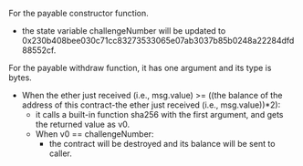 For the payable constructor function.
- the state variable challengeNumber will be updated to 0x230b408bee030c71cc83273533065e07ab3037b85b0248a22284dfd88552cf.

For the payable withdraw function, it has one argument and its type is bytes.
- When the ether just received (i.e., msg.value) >= ((the balance of the address of this contract-the ether just received (i.e., msg.value))*2):
  - it calls a built-in function sha256 with the first argument, and gets the returned value as v0.
  - When v0 == challengeNumber:
    - the contract will be destroyed and its balance will be sent to caller.